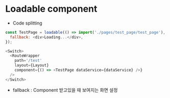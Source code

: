 # Loadable component
- Code splitting
```js
const TestPage = loadable(() => import('./pages/test_page/test_page'), {
  fallback: <div>Loading...</div>,
});

<Switch>
  <RouteWrapper
    path='/test'
    layout={Layout}
    component={() => <TestPage dataService={dataService} />}
  />
</Switch>
```

  - fallback : Component 받고있을 때 보여지는 화면 설정